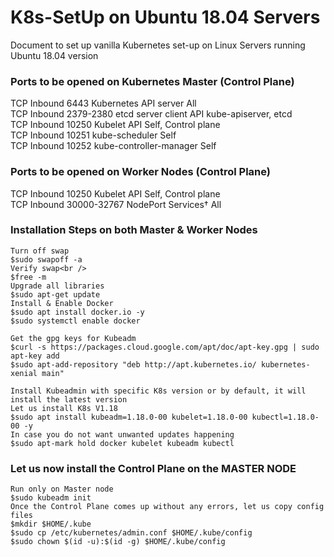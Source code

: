 # K8s-SetUp on Ubuntu 18.04 Servers

Document to set up vanilla Kubernetes set-up on Linux Servers running Ubuntu 18.04 version

### Ports to be opened on Kubernetes Master (Control Plane)

TCP	Inbound	6443	Kubernetes API server	All<br />
TCP	Inbound	2379-2380	etcd server client API	kube-apiserver, etcd<br />
TCP	Inbound	10250	Kubelet API	Self, Control plane<br />
TCP	Inbound	10251	kube-scheduler	Self<br />
TCP	Inbound	10252	kube-controller-manager	Self<br />

### Ports to be opened on Worker Nodes (Control Plane)

TCP	Inbound	10250	Kubelet API	Self, Control plane<br />
TCP	Inbound	30000-32767	NodePort Services†	All<br />

### Installation Steps on both Master & Worker Nodes

```
Turn off swap
$sudo swapoff -a
Verify swap<br />
$free -m
Upgrade all libraries
$sudo apt-get update 
Install & Enable Docker
$sudo apt install docker.io -y
$sudo systemctl enable docker
  
Get the gpg keys for Kubeadm
$curl -s https://packages.cloud.google.com/apt/doc/apt-key.gpg | sudo apt-key add
$sudo apt-add-repository "deb http://apt.kubernetes.io/ kubernetes-xenial main"

Install Kubeadmin with specific K8s version or by default, it will install the latest version
Let us install K8s V1.18
$sudo apt install kubeadm=1.18.0-00 kubelet=1.18.0-00 kubectl=1.18.0-00 -y
In case you do not want unwanted updates happening
$sudo apt-mark hold docker kubelet kubeadm kubectl

```
  

### Let us now install the Control Plane on the MASTER NODE

```
Run only on Master node
$sudo kubeadm init
Once the Control Plane comes up without any errors, let us copy config files
$mkdir $HOME/.kube
$sudo cp /etc/kubernetes/admin.conf $HOME/.kube/config
$sudo chown $(id -u):$(id -g) $HOME/.kube/config
  
```
